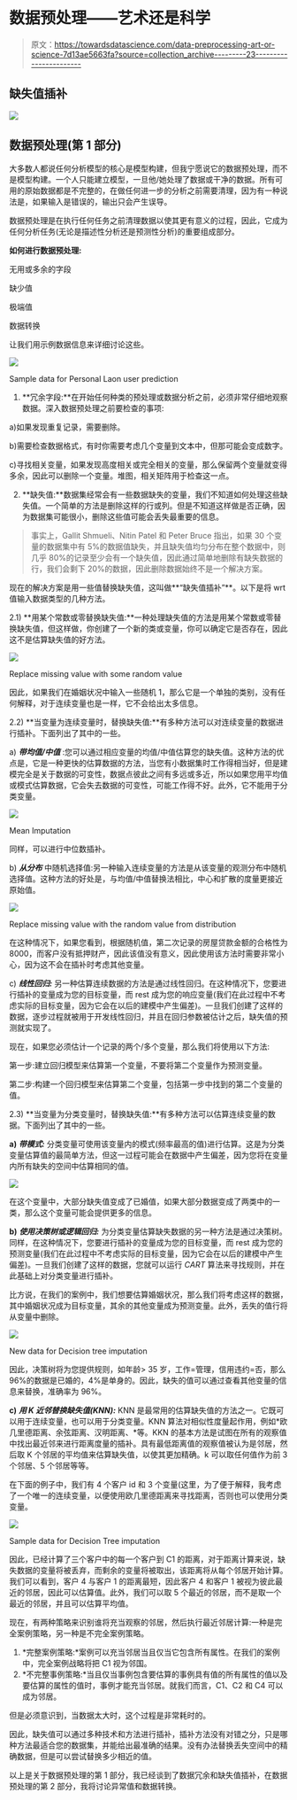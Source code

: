 # 数据预处理——艺术还是科学

> 原文：<https://towardsdatascience.com/data-preprocessing-art-or-science-7d13ae5663fa?source=collection_archive---------23----------------------->

## 缺失值插补

![](img/e9edec517a678cd53e384e19a57f10ce.png)

## 数据预处理(第 1 部分)

大多数人都说任何分析模型的核心是模型构建，但我宁愿说它的数据预处理，而不是模型构建。一个人只能建立模型，一旦他/她处理了数据或干净的数据。所有可用的原始数据都是不完整的，在做任何进一步的分析之前需要清理，因为有一种说法是，如果输入是错误的，输出只会产生误导。

数据预处理是在执行任何任务之前清理数据以使其更有意义的过程，因此，它成为任何分析任务(无论是描述性分析还是预测性分析)的重要组成部分。

**如何进行数据预处理:**

无用或多余的字段

缺少值

极端值

数据转换

让我们用示例数据信息来详细讨论这些。

![](img/09bd6f40e10e563f4a03542019fb760e.png)

Sample data for Personal Laon user prediction

1) **冗余字段:**在开始任何种类的预处理或数据分析之前，必须非常仔细地观察数据。深入数据预处理之前要检查的事项:

a)如果发现重复记录，需要删除。

b)需要检查数据格式，有时你需要考虑几个变量到文本中，但那可能会变成数字。

c)寻找相关变量，如果发现高度相关或完全相关的变量，那么保留两个变量就变得多余，因此可以删除一个变量。堆图，相关矩阵用于检查这一点。

2) **缺失值:**数据集经常会有一些数据缺失的变量，我们不知道如何处理这些缺失值。一个简单的方法是删除这样的行或列。但是不知道这样做是否正确，因为数据集可能很小，删除这些值可能会丢失最重要的信息。

> 事实上，Gallit Shmueli、Nitin Patel 和 Peter Bruce 指出，如果 30 个变量的数据集中有 5%的数据值缺失，并且缺失值均匀分布在整个数据中，则几乎 80%的记录至少会有一个缺失值，因此通过简单地删除有缺失数据的行，我们会剩下 20%的数据，因此删除数据始终不是一个解决方案。

现在的解决方案是用一些值替换缺失值，这叫做**“缺失值插补”**。以下是将 wrt 值输入数据类型的几种方法。

2.1) **用某个常数或零替换缺失值:**一种处理缺失值的方法是用某个常数或零替换缺失值，但这样做，你创建了一个新的类或变量，你可以确定它是否存在，因此这不是估算缺失值的好方法。

![](img/62b593c392a38f014918b64a35c70c56.png)

Replace missing value with some random value

因此，如果我们在婚姻状况中输入一些随机 1，那么它是一个单独的类别，没有任何解释，对于连续变量也是一样，它不会给出太多信息。

2.2) **当变量为连续变量时，替换缺失值:**有多种方法可以对连续变量的数据进行插补。下面列出了其中的一些。

a) ***带均值/中值*** :您可以通过相应变量的均值/中值估算您的缺失值。这种方法的优点是，它是一种更快的估算数据的方法，当您有小数据集时工作得相当好，但是建模完全是关于数据的可变性，数据点彼此之间有多远或多近，所以如果您用平均值或模式估算数据，它会失去数据的可变性，可能工作得不好。此外，它不能用于分类变量。

![](img/1eeab44ada31e4887e59c25092ab8f69.png)

Mean Imputation

同样，可以进行中位数插补。

b) ***从分布*** 中随机选择值:另一种输入连续变量的方法是从该变量的观测分布中随机选择值。这种方法的好处是，与均值/中值替换法相比，中心和扩散的度量更接近原始值。

![](img/b4b2eabdd385bb0ea7c8fb7f27f2f792.png)

Replace missing value with the random value from distribution

在这种情况下，如果您看到，根据随机值，第二次记录的房屋贷款金额的合格性为 8000，而客户没有抵押财产，因此该值没有意义，因此使用该方法时需要非常小心，因为这不会在插补时考虑其他变量。

c) ***线性回归:*** 另一种估算连续数据的方法是通过线性回归。在这种情况下，您要进行插补的变量成为您的目标变量，而 rest 成为您的响应变量(我们在此过程中不考虑实际的目标变量，因为它会在以后的建模中产生偏差)。一旦我们创建了这样的数据，逐步过程就被用于开发线性回归，并且在回归参数被估计之后，缺失值的预测就实现了。

现在，如果您必须估计一个记录的两个/多个变量，那么我们将使用以下方法:

第一步:建立回归模型来估算第一个变量，不要将第二个变量作为预测变量。

第二步:构建一个回归模型来估算第二个变量，包括第一步中找到的第二个变量的值。

2.3) **当变量为分类变量时，替换缺失值:**有多种方法可以估算连续变量的数据。下面列出了其中的一些。

**a)** ***带模式:*** 分类变量可使用该变量内的模式(频率最高的值)进行估算。这是为分类变量估算值的最简单方法，但这一过程可能会在数据中产生偏差，因为您将在变量内所有缺失的空间中估算相同的值。

![](img/435de97b83fe3937d507601f6101fc36.png)

在这个变量中，大部分缺失值变成了已婚值，如果大部分数据变成了两类中的一类，那么这个变量可能会提供更多的信息。

**b)** ***使用决策树或逻辑回归:*** 为分类变量估算缺失数据的另一种方法是通过决策树。同样，在这种情况下，您要进行插补的变量成为您的目标变量，而 rest 成为您的预测变量(我们在此过程中不考虑实际的目标变量，因为它会在以后的建模中产生偏差)。一旦我们创建了这样的数据，您就可以运行 *CART* 算法来寻找规则，并在此基础上对分类变量进行插补。

比方说，在我们的案例中，我们想要估算婚姻状况，那么我们将考虑这样的数据，其中婚姻状况成为目标变量，其余的其他变量成为预测变量。此外，丢失的值行将从变量中删除。

![](img/9ae4784dbb16feb28b82dff7d51d709b.png)

New data for Decision tree imputation

因此，决策树将为您提供规则，如年龄> 35 岁，工作=管理，信用违约=否，那么 96%的数据是已婚的，4%是单身的。因此，缺失的值可以通过查看其他变量的信息来替换，准确率为 96%。

**c)** ***用 K 近邻替换缺失值(KNN):*** KNN 是最常用的估算缺失值的方法之一。它既可以用于连续变量，也可以用于分类变量。KNN 算法对相似性度量起作用，例如*欧几里德距离、余弦距离、汉明距离、*等。KKN 的基本方法是试图在所有的观察值中找出最近邻来进行距离度量的插补。具有最低距离值的观察值被认为是邻居，然后取 K 个邻居的平均值来估算缺失值，以使其更加精确。k 可以取任何值作为前 3 个邻居、5 个邻居等等。

在下面的例子中，我们有 4 个客户 id 和 3 个变量(这里，为了便于解释，我考虑了一个唯一的连续变量，以便使用欧几里德距离来寻找距离，否则也可以使用分类变量。

![](img/ffe880836eb2283bf899e54be39f49b2.png)

Sample data for Decision Tree imputation

因此，已经计算了三个客户中的每一个客户到 C1 的距离，对于距离计算来说，缺失数据的变量将被丢弃，而剩余的变量将被取出，该距离将从每个邻居开始计算。我们可以看到，客户 4 与客户 1 的距离最短，因此客户 4 和客户 1 被视为彼此最近的邻居，因此可以估算值。此外，我们可以取 5 个最近的邻居，而不是取一个最近的邻居，并且可以估算平均值。

现在，有两种策略来识别谁将充当观察的邻居，然后执行最近邻居计算:一种是完全案例策略，另一种是不完全案例策略。

1.  *完整案例策略:*案例可以充当邻居当且仅当它包含所有属性。在我们的案例中，完全案例战略将把 C1 视为邻国。
2.  *不完整事例策略:*当且仅当事例包含要估算的事例具有值的所有属性的值以及要估算的属性的值时，事例才能充当邻居。就我们而言，C1、C2 和 C4 可以成为邻居。

但是必须意识到，当数据太大时，这个过程是非常耗时的。

因此，缺失值可以通过多种技术和方法进行插补，插补方法没有对错之分，只是哪种方法最适合您的数据集，并能给出最准确的结果。没有办法替换丢失空间中的精确数据，但是可以尝试替换多少相近的值。

以上是关于数据预处理的第 1 部分，我已经谈到了数据冗余和缺失值插补，在数据预处理的第 2 部分，我将讨论异常值和数据转换。